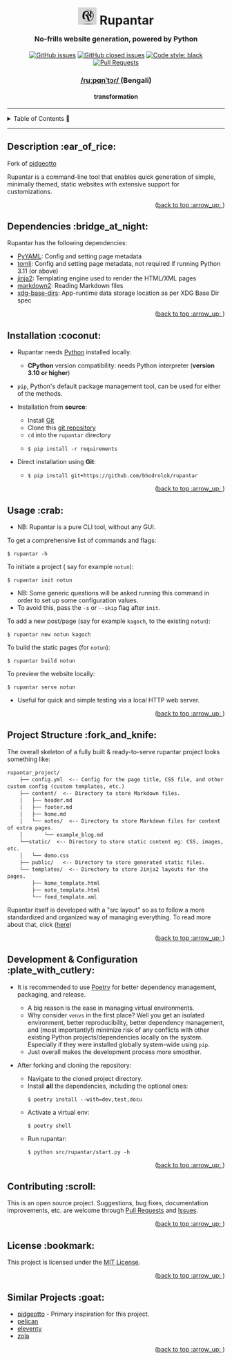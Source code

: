 <div align="center">
<h1>
    <a name="readme-top"></a>
    <img src="./assets/visuals/proj_logo.png" style="background-color:white" width="43px">
    <b> Rupantar </b>
    <p style="font-size: medium">No-frills website generation, powered by Python</p>
</h1>

<div align="center">

[![GitHub issues](https://img.shields.io/github/issues-raw/bhodrolok/rupantar?color=blue&style=plastic)](https://github.com/Bhodrolok/rupantar/issues)
[![GitHub closed issues](https://img.shields.io/github/issues-closed-raw/bhodrolok/rupantar)](https://github.com/Bhodrolok/rupantar/issues?q=is%3Aissue+is%3Aclosed)
[![Code style: black](https://img.shields.io/badge/code%20style-black-000000.svg)](https://github.com/psf/black)
[![Pull Requests](https://img.shields.io/badge/PRs-welcome-brightgreen.svg?style=flat&logo=cachet&logoColor=red)](https://github.com/Bhodrolok/rupantar/pulls)

<!--
<p>Documentation available<a href="https://github.com/Bhodrolok/JobAppTrackr/tree/docs" target="_blank"> here </a></p>
-->

</div>

<h3> <a href="http://ipa-reader.xyz/?text=%C9%BEu%CB%90p%C9%91n%CB%88t%C9%94%C9%BE&voice=Raveena"> /ɾuːpɑnˈtɔɾ/ </a> (Bengali)  </h3>
<h4> transformation</h4>


<!--
<h3> Built using </h3>

[![react](https://img.shields.io/badge/react-%2320232a.svg?style=for-the-badge&logo=react&logoColor=%2361DAFB)](https://reactjs.org/)
[![.net](https://img.shields.io/badge/--blue?style=for-the-badge&logo=.net&logoColor=white)](https://protonmail.com)

-->
</div>

---

<details>
  <summary>Table of Contents 🚩</summary>
  <ol>
    <li><a href="#description">Description</a></li>
    <li><a href="#dependencies">Dependencies</a></li>
    <li><a href="#install">Installation</a></li>
    <li><a href="#usage">Usage</a></li>
    <li><a href="#structure">Project Structure</a></li>
    <!--<li><a href="#features">Features</a></li> 
    <li><a href="#shots">Screenshots</a></li>-->
    <li><a href="#extra">Configuration</a></li>
    <li><a href="#contributing">Contributing</a></li>
    <li><a href="#license">License</a></li>
  </ol>
</details>

---

<h2 id="description"> Description :ear_of_rice: </h2>

Fork of <a href="https://github.com/niharokz/pidgeotto" target="_blank">pidgeotto</a>

Rupantar is a command-line tool that enables quick generation of simple, minimally themed, static websites with extensive support for customizations.  

<p align="right">(<a href="#readme-top">back to top :arrow_up: </a>)</p>

<h2 id="dependencies"> Dependencies :bridge_at_night: </h2>

Rupantar has the following dependencies:

- <a href="https://pypi.org/project/PyYAML/" target="_blank">PyYAML</a>:  Config and setting page metadata
- <a href="https://pypi.org/project/tomli/" target="_blank">tomli</a>:  Config and setting page metadata, not required if running Python 3.11 (or above)
- <a href="https://pypi.org/project/Jinja2/" target="_blank">jinja2</a>:	Templating engine used to render the HTML/XML pages
- <a href="https://pypi.org/project/markdown2/" target="_blank">markdown2</a>:	Reading Markdown files
- <a href="https://pypi.org/project/xdg-base-dirs/" target="_blank">xdg-base-dirs</a>:  App-runtime data storage location as per XDG Base Dir spec


<p align="right">(<a href="#readme-top">back to top :arrow_up: </a>)</p>


<h2 id="install"> Installation :coconut: </h2>

- Rupantar needs [Python](https://www.python.org/downloads/) installed locally.
  - **CPython** version compatibility: needs Python interpreter (**version 3.10 or higher**)

- `pip`, Python's default package management tool, can be used for either of the methods.

- Installation from **source**:
  - Install [Git](https://git-scm.com/downloads)
  - Clone this [git repository](https://github.com/bhodrolok/rupantar.git)
  - `cd` into the `rupantar` directory
  - ```console
    $ pip install -r requirements
    ``` 

- Direct installation using **Git**:
  - ```console
    $ pip install git+https://github.com/bhodrolok/rupantar
    ```

<!-- NB: Any major differences b/w Windows and MacOS and GNULinux, mention here-->


<p align="right">(<a href="#readme-top">back to top :arrow_up: </a>)</p>


<h2 id="usage"> Usage :crab: </h2>

- NB: Rupantar is a pure CLI tool, without any GUI.

To get a comprehensive list of commands and flags:
```console
$ rupantar -h
```


To initiate a project ( say for example `notun`):

```console
$ rupantar init notun
```
- NB: Some generic questions will be asked running this command in order to set up some configuration values. 
- To avoid this, pass the `-s` or `--skip` flag after `init`.

To add a new post/page (say for example `kagoch`, to the existing `notun`):

```console
$ rupantar new notun kagoch
```

To build the static pages (for `notun`):

```console
$ rupantar build notun
```

To preview the website locally:

```console
$ rupantar serve notun
```
- Useful for quick and simple testing via a local HTTP web server.

<p align="right">(<a href="#readme-top">back to top :arrow_up: </a>)</p>


<h2 id="structure"> Project Structure :fork_and_knife: </h2>

The overall skeleton of a fully built & ready-to-serve rupantar project looks something like:
```
rupantar_project/
    ├── config.yml  <-- Config for the page title, CSS file, and other custom config (custom templates, etc.) 
    ├── content/  <-- Directory to store Markdown files. 
    │   ├── header.md 
    │   ├── footer.md
    │   ├── home.md
    │   └── notes/  <-- Directory to store Markdown files for content of extra pages.
    │       └── example_blog.md
    └──static/  <-- Directory to store static content eg: CSS, images, etc.
    │   └── demo.css  
    ├── public/   <-- Directory to store generated static files.
    └── templates/  <-- Directory to store Jinja2 layouts for the pages.
        ├── home_template.html
        ├── note_template.html
        └── feed_template.xml
```

Rupantar itself is developed with a "src layout" so as to follow a more standardized and organized way of managing everything. To read more about that, click (<a href="#readme-top">here</a>)

<p align="right">(<a href="#readme-top">back to top :arrow_up: </a>)</p>


<h2 id="extra"> Development & Configuration :plate_with_cutlery:</h2>

- It is recommended to use [Poetry](https://github.com/python-poetry/poetry) for better dependency management, packaging, and release.
  - A big reason is the ease in managing virtual environments. 
  - Why consider `venvs` in the first place? Well you get an isolated environment, better reproducibility, better dependency management, and (most importantly!) minimize risk of any conflicts with other existing Python projects/dependencies locally on the system. Especially if they were installed globally system-wide using `pip`. 
  - Just overall makes the development process more smoother.

- After forking and cloning the repository:
  - Navigate to the cloned project directory.
  - Install **all** the dependencies, including the optional ones:
    ```console
    $ poetry install --with=dev,test,docu
    ```
  - Activate a virtual env:
    ```console
    $ poetry shell
    ```
  - Run rupantar:
    ```console
    $ python src/rupantar/start.py -h
    ```


<p align="right">(<a href="#readme-top">back to top :arrow_up: </a>)</p>


<h2 id="contributing">Contributing :scroll: </h2>

This is an open source project. Suggestions, bug fixes, documentation improvements, etc. are welcome through [Pull Requests](https://docs.github.com/en/pull-requests/collaborating-with-pull-requests/proposing-changes-to-your-work-with-pull-requests/creating-a-pull-request) and [Issues](https://github.com/Bhodrolok/rupantar/issues).

<p align="right">(<a href="#readme-top">back to top :arrow_up: </a>)</p>


<h2 id="license">License :bookmark:</h2>

This project is licensed under the [MIT License](./LICENSE).

<p align="right">(<a href="#readme-top">back to top :arrow_up: </a>)</p>

<h2 id="alternatives">Similar Projects :goat:</h2>

- [pidgeotto](https://github.com/niharokz/pidgeotto) - Primary inspiration for this project.
- [pelican](https://github.com/getpelican/pelican)
- [eleventy](https://github.com/11ty/eleventy)
- [zola](https://github.com/getzola/zola)

<p align="right">(<a href="#readme-top">back to top :arrow_up: </a>)</p>


